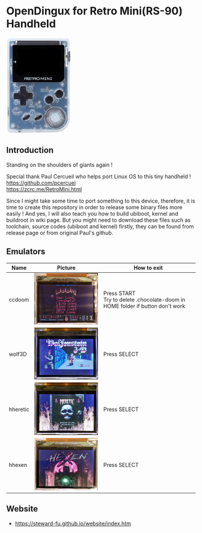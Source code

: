 # OpenDingux for Retro Mini(RS-90) Handheld
![Alt text](imgs/main.jpg)
  
## Introduction
Standing on the shoulders of giants again !   

Special thank Paul Cercueil who helps port Linux OS to this tiny handheld !  
https://github.com/pcercuei  
https://zcrc.me/RetroMini.html  

Since I might take some time to port something to this device, therefore, it is time to create this repository in order to release some binary files more easily ! And yes, I will also teach you how to build ubiboot, kernel and buildroot in wiki page. But you might need to download these files such as toolchain, source codes (ubiboot and kernel) firstly, they can be found from release page or from original Paul's github.
  
## Emulators
| Name | Picture | How to exit |
| -----|---------|---------------------|
| ccdoom | ![Alt text](imgs/ccdoom.jpg) | Press START<br> Try to delete .chocolate-doom in HOME folder if button don't work |
| wolf3D | ![Alt text](imgs/wolf3d.jpg) | Press SELECT |
| hheretic | ![Alt text](imgs/hheretic.jpg) | Press SELECT |
| hhexen | ![Alt text](imgs/hhexen.jpg) | Press SELECT |

## Website
-  https://steward-fu.github.io/website/index.htm

